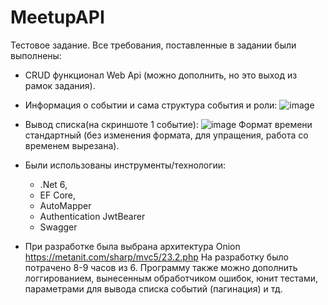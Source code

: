 # MeetupAPI
Тестовое задание.
Все требования, поставленные в задании были выполнены:
- CRUD функционал Web Api (можно дополнить, но это выход из рамок задания).
- Информация о событии и сама структура события и роли:
![image](https://user-images.githubusercontent.com/57326631/204937923-67aebabb-1aeb-4550-b4e9-cb3917d3c05c.png)

- Вывод списка(на скриншоте 1 событие):
![image](https://user-images.githubusercontent.com/57326631/204939797-6138df97-8ccd-4e0a-b80d-7418d4f2e1dd.png)
Формат времени стандартный (без изменения формата, для упращения, работа со временем вырезана).

- Были использованы инструменты/технологии:
  - .Net 6,
  - EF Core,
  - AutoMapper
  - Authentication JwtBearer
  - Swagger

- При разработке была выбрана архитектура Onion https://metanit.com/sharp/mvc5/23.2.php 
На разработку было потрачено 8-9 часов из 6.
Программу также можно дополнить логгированием, вынесенным обработчиком ошибок, юнит тестами, параметрами для вывода списка событий (пагинация) и тд.
